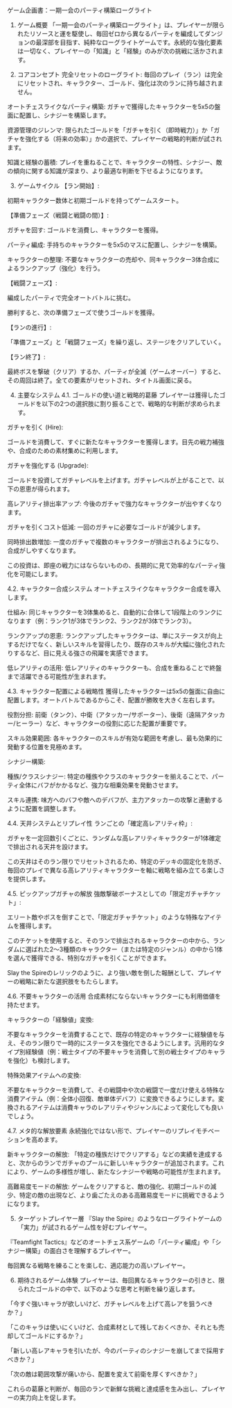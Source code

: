 ゲーム企画書：一期一会のパーティ構築ローグライト
1. ゲーム概要
「一期一会のパーティ構築ローグライト」は、プレイヤーが限られたリソースと運を駆使し、毎回ゼロから異なるパーティを編成してダンジョンの最深部を目指す、純粋なローグライトゲームです。永続的な強化要素は一切なく、プレイヤーの「知識」と「経験」のみが次の挑戦に活かされます。

2. コアコンセプト
完全リセットのローグライト: 毎回のプレイ（ラン）は完全にリセットされ、キャラクター、ゴールド、強化は次のランに持ち越されません。

オートチェスライクなパーティ構築: ガチャで獲得したキャラクターを5x5の盤面に配置し、シナジーを構築します。

資源管理のジレンマ: 限られたゴールドを「ガチャを引く（即時戦力）」か「ガチャを強化する（将来の効率）」かの選択で、プレイヤーの戦略的判断が試されます。

知識と経験の蓄積: プレイを重ねることで、キャラクターの特性、シナジー、敵の傾向に関する知識が深まり、より最適な判断を下せるようになります。

3. ゲームサイクル
【ラン開始】:

初期キャラクター数体と初期ゴールドを持ってゲームスタート。

【準備フェーズ（戦闘と戦闘の間）】:

ガチャを回す: ゴールドを消費し、キャラクターを獲得。

パーティ編成: 手持ちのキャラクターを5x5のマスに配置し、シナジーを構築。

キャラクターの整理: 不要なキャラクターの売却や、同キャラクター3体合成によるランクアップ（強化）を行う。

【戦闘フェーズ】:

編成したパーティで完全オートバトルに挑む。

勝利すると、次の準備フェーズで使うゴールドを獲得。

【ランの進行】:

「準備フェーズ」と「戦闘フェーズ」を繰り返し、ステージをクリアしていく。

【ラン終了】:

最終ボスを撃破（クリア）するか、パーティが全滅（ゲームオーバー）すると、その周回は終了。全ての要素がリセットされ、タイトル画面に戻る。

4. 主要なシステム
4.1. ゴールドの使い道と戦略的葛藤
プレイヤーは獲得したゴールドを以下の2つの選択肢に割り振ることで、戦略的な判断が求められます。

ガチャを引く (Hire):

ゴールドを消費して、すぐに新たなキャラクターを獲得します。目先の戦力補強や、合成のための素材集めに利用します。

ガチャを強化する (Upgrade):

ゴールドを投資してガチャレベルを上げます。ガチャレベルが上がることで、以下の恩恵が得られます。

高レアリティ排出率アップ: 今後のガチャで強力なキャラクターが出やすくなります。

ガチャを引くコスト低減: 一回のガチャに必要なゴールドが減少します。

同時排出数増加: 一度のガチャで複数のキャラクターが排出されるようになり、合成がしやすくなります。

この投資は、即座の戦力にはならないものの、長期的に見て効率的なパーティ強化を可能にします。

4.2. キャラクター合成システム
オートチェスライクなキャラクター合成を導入します。

仕組み: 同じキャラクターを3体集めると、自動的に合体して1段階上のランクになります（例：ランク1が3体でランク2、ランク2が3体でランク3）。

ランクアップの恩恵: ランクアップしたキャラクターは、単にステータスが向上するだけでなく、新しいスキルを習得したり、既存のスキルが大幅に強化されたりするなど、目に見える強さの飛躍を実感できます。

低レアリティの活用: 低レアリティのキャラクターも、合成を重ねることで終盤まで活躍できる可能性が生まれます。

4.3. キャラクター配置による戦略性
獲得したキャラクターは5x5の盤面に自由に配置します。オートバトルであるからこそ、配置が勝敗を大きく左右します。

役割分担: 前衛（タンク）、中衛（アタッカー/サポーター）、後衛（遠隔アタッカー/ヒーラー）など、キャラクターの役割に応じた配置が重要です。

スキル効果範囲: 各キャラクターのスキルが有効な範囲を考慮し、最も効果的に発動する位置を見極めます。

シナジー構築:

種族/クラスシナジー: 特定の種族やクラスのキャラクターを揃えることで、パーティ全体にバフがかかるなど、強力な相乗効果を発動させます。

スキル連携: 味方へのバフや敵へのデバフが、主力アタッカーの攻撃と連動するように配置を調整します。

4.4. 天井システムとリプレイ性
ランごとの「確定高レアリティ枠」:

ガチャを一定回数引くごとに、ランダムな高レアリティキャラクターが1体確定で排出される天井を設けます。

この天井はそのラン限りでリセットされるため、特定のデッキの固定化を防ぎ、毎回のプレイで異なる高レアリティキャラクターを軸に戦略を組み立てる楽しさを提供します。

4.5. ピックアップガチャの解放
強敵撃破ボーナスとしての「限定ガチャチケット」:

エリート敵やボスを倒すことで、「限定ガチャチケット」のような特殊なアイテムを獲得します。

このチケットを使用すると、そのランで排出されるキャラクターの中から、ランダムに選ばれた2～3種類のキャラクター（または特定のジャンル）の中から1体を選んで獲得できる、特別なガチャを引くことができます。

Slay the Spireのレリックのように、より強い敵を倒した報酬として、プレイヤーの戦略に新たな選択肢をもたらします。

4.6. 不要キャラクターの活用
合成素材にならないキャラクターにも利用価値を持たせます。

キャラクターの「経験値」変換:

不要なキャラクターを消費することで、既存の特定のキャラクターに経験値を与え、そのラン限りで一時的にステータスを強化できるようにします。汎用的なタイプ別経験値（例：戦士タイプの不要キャラを消費して別の戦士タイプのキャラを強化）も検討します。

特殊効果アイテムへの変換:

不要なキャラクターを消費して、その戦闘中や次の戦闘で一度だけ使える特殊な消費アイテム（例：全体小回復、敵単体デバフ）に変換できるようにします。変換されるアイテムは消費キャラのレアリティやジャンルによって変化しても良いでしょう。

4.7. メタ的な解放要素
永続強化ではない形で、プレイヤーのリプレイモチベーションを高めます。

新キャラクターの解放: 「特定の種族だけでクリアする」などの実績を達成すると、次からのランでガチャのプールに新しいキャラクターが追加されます。これにより、ゲームの多様性が増し、新たなシナジーや戦略の可能性が生まれます。

高難易度モードの解放: ゲームをクリアすると、敵の強化、初期ゴールドの減少、特定の敵の出現など、より歯ごたえのある高難易度モードに挑戦できるようになります。

5. ターゲットプレイヤー層
『Slay the Spire』のようなローグライトゲームの「実力」が試されるゲーム性を好むプレイヤー。

『Teamfight Tactics』などのオートチェス系ゲームの「パーティ編成」や「シナジー構築」の面白さを理解するプレイヤー。

毎回異なる戦略を練ることを楽しむ、適応能力の高いプレイヤー。

6. 期待されるゲーム体験
プレイヤーは、毎回異なるキャラクターの引きと、限られたゴールドの中で、以下のような思考と判断を繰り返します。

「今すぐ強いキャラが欲しいけど、ガチャレベルを上げて高レアを狙うべきか？」

「このキャラは使いにくいけど、合成素材として残しておくべきか、それとも売却してゴールドにするか？」

「新しい高レアキャラを引いたが、今のパーティのシナジーを崩してまで採用すべきか？」

「次の敵は範囲攻撃が痛いから、配置を変えて前衛を厚くすべきか？」

これらの葛藤と判断が、毎回のランで新鮮な挑戦と達成感を生み出し、プレイヤーの実力向上を促します。